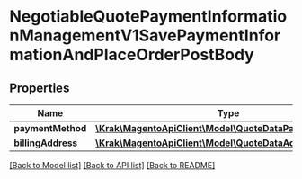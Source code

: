 # NegotiableQuotePaymentInformationManagementV1SavePaymentInformationAndPlaceOrderPostBody

## Properties
Name | Type | Description | Notes
------------ | ------------- | ------------- | -------------
**paymentMethod** | [**\Krak\MagentoApiClient\Model\QuoteDataPaymentInterface**](QuoteDataPaymentInterface.md) |  | 
**billingAddress** | [**\Krak\MagentoApiClient\Model\QuoteDataAddressInterface**](QuoteDataAddressInterface.md) |  | [optional] 

[[Back to Model list]](../README.md#documentation-for-models) [[Back to API list]](../README.md#documentation-for-api-endpoints) [[Back to README]](../README.md)


